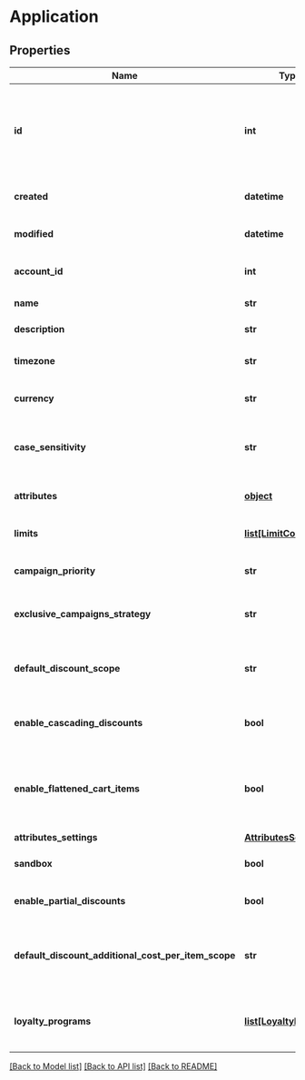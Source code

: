 # Application


## Properties
Name | Type | Description | Notes
------------ | ------------- | ------------- | -------------
**id** | **int** | Unique ID for this entity. Not to be confused with the Integration ID, which is set by your integration layer and used in most endpoints. | 
**created** | **datetime** | The exact moment this entity was created. | 
**modified** | **datetime** | The exact moment this entity was last modified. | 
**account_id** | **int** | The ID of the account that owns this entity. | 
**name** | **str** | The name of this application. | 
**description** | **str** | A longer description of the application. | [optional] 
**timezone** | **str** | A string containing an IANA timezone descriptor. | 
**currency** | **str** | The default currency for new customer sessions. | 
**case_sensitivity** | **str** | The case sensitivity behavior to check coupon codes in the campaigns of this Application. | [optional] 
**attributes** | [**object**](.md) | Arbitrary properties associated with this campaign. | [optional] 
**limits** | [**list[LimitConfig]**](LimitConfig.md) | Default limits for campaigns created in this application. | [optional] 
**campaign_priority** | **str** | Default [priority](https://docs.talon.one/docs/product/applications/setting-up-campaign-priorities) for campaigns created in this Application.  | [optional] [default to 'universal']
**exclusive_campaigns_strategy** | **str** | The strategy used when choosing exclusive campaigns for evaluation. | [optional] [default to 'listOrder']
**default_discount_scope** | **str** | The default scope to apply &#x60;setDiscount&#x60; effects on if no scope was provided with the effect.  | [optional] 
**enable_cascading_discounts** | **bool** | Indicates if discounts should cascade for this Application. | [optional] 
**enable_flattened_cart_items** | **bool** | Indicates if cart items of quantity larger than one should be separated into different items of quantity one. See [the docs](https://docs.talon.one/docs/product/campaigns/campaign-evaluation/#flattened-cart-items).  | [optional] 
**attributes_settings** | [**AttributesSettings**](AttributesSettings.md) |  | [optional] 
**sandbox** | **bool** | Indicates if this is a live or sandbox Application. | [optional] 
**enable_partial_discounts** | **bool** | Indicates if this Application supports partial discounts. | [optional] 
**default_discount_additional_cost_per_item_scope** | **str** | The default scope to apply &#x60;setDiscountPerItem&#x60; effects on if no scope was provided with the effect.  | [optional] 
**loyalty_programs** | [**list[LoyaltyProgram]**](LoyaltyProgram.md) | An array containing all the loyalty programs to which this application is subscribed. | 

[[Back to Model list]](../README.md#documentation-for-models) [[Back to API list]](../README.md#documentation-for-api-endpoints) [[Back to README]](../README.md)


